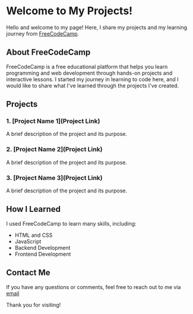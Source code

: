 # Welcome to My Projects!

Hello and welcome to my page! Here, I share my projects and my learning journey from [FreeCodeCamp](https://www.freecodecamp.org/).

## About FreeCodeCamp

FreeCodeCamp is a free educational platform that helps you learn programming and web development through hands-on projects and interactive lessons. I started my journey in learning to code here, and I would like to share what I've learned through the projects I've created.

## Projects

### 1. [Project Name 1](Project Link)
A brief description of the project and its purpose.

### 2. [Project Name 2](Project Link)
A brief description of the project and its purpose.

### 3. [Project Name 3](Project Link)
A brief description of the project and its purpose.

## How I Learned

I used FreeCodeCamp to learn many skills, including:

- HTML and CSS
- JavaScript
- Backend Development
- Frontend Development

## Contact Me

If you have any questions or comments, feel free to reach out to me via [email](jsamy2950@gmail.com)

Thank you for visiting!

